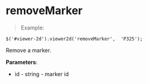 # removeMarker

> Example:

```javascript--jquery
$('#viewer-2d').viewer2d('removeMarker',  'P325');
```

Remove a marker.

**Parameters**:

- id - string - marker id
